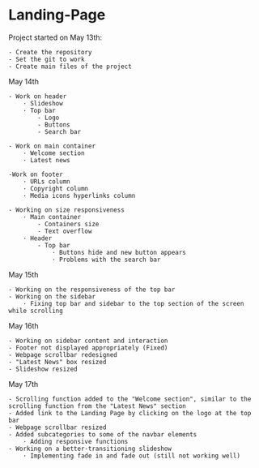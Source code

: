 # Landing-Page

Project started on May 13th:

    - Create the repository
    - Set the git to work
    - Create main files of the project

May 14th

    - Work on header
        · Slideshow
        · Top bar
            - Logo
            - Buttons
            - Search bar
    
    - Work on main container
        · Welcome section
        · Latest news
    
    -Work on footer
        · URLs column
        · Copyright column
        · Media icons hyperlinks column

    - Working on size responsiveness
        · Main container
            - Containers size
            - Text overflow
        · Header
            - Top bar 
                · Buttons hide and new button appears
                · Problems with the search bar
    
May 15th

    - Working on the responsiveness of the top bar
    - Working on the sidebar
        · Fixing top bar and sidebar to the top section of the screen while scrolling

May 16th

    - Working on sidebar content and interaction
    - Footer not displayed appropriately (Fixed)
    - Webpage scrollbar redesigned
    - "Latest News" box resized
    - Slideshow resized

May 17th

    - Scrolling function added to the "Welcome section", similar to the scrolling function from the "Latest News" section
    - Added link to the Landing Page by clicking on the logo at the top bar
    - Webpage scrollbar resized
    - Added subcategories to some of the navbar elements
        · Adding responsive functions 
    - Working on a better-transitioning slideshow
        · Implementing fade in and fade out (still not working well)
    
     